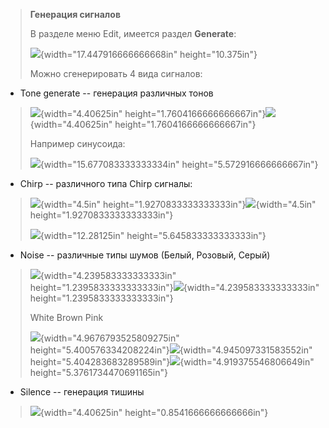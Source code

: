 > **Генерация сигналов**
>
> В разделе меню Edit, имеется раздел **Generate**:
>
> ![](media/images_generator/image1.png){width="17.447916666666668in"
> height="10.375in"}
>
> Можно сгенерировать 4 вида сигналов:

-   Tone generate -- генерация различных тонов

> ![](media/images_generator/image2.png){width="4.40625in"
> height="1.7604166666666667in"}![](media/images_generator/image3.png){width="4.40625in"
> height="1.7604166666666667in"}
>
> Например синусоида:
>
> ![](media/images_generator/image4.png){width="15.677083333333334in"
> height="5.572916666666667in"}

-   Chirp -- различного типа Chirp сигналы:

> ![](media/images_generator/image5.png){width="4.5in"
> height="1.9270833333333333in"}![](media/images_generator/image6.png){width="4.5in"
> height="1.9270833333333333in"}
>
> ![](media/images_generator/image7.png){width="12.28125in"
> height="5.645833333333333in"}

-   Noise -- различные типы шумов (Белый, Розовый, Серый)

> ![](media/images_generator/image8.png){width="4.239583333333333in"
> height="1.2395833333333333in"}![](media/images_generator/image9.png){width="4.239583333333333in"
> height="1.2395833333333333in"}
>
> White Brown Pink
>
> ![](media/images_generator/image10.png){width="4.9676793525809275in"
> height="5.400576334208224in"}![](media/images_generator/image11.png){width="4.945097331583552in"
> height="5.404283683289589in"}![](media/images_generator/image12.png){width="4.919375546806649in"
> height="5.3761734470691165in"}

-   Silence -- генерация тишины

> ![](media/images_generator/image13.png){width="4.40625in"
> height="0.8541666666666666in"}
